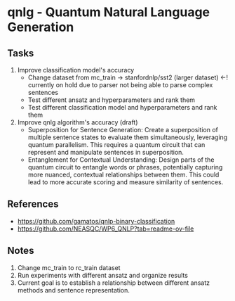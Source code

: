 # qnlg - Quantum Natural Language Generation

## Tasks
1. Improve classification model's accuracy
    - Change dataset from mc_train -> stanfordnlp/sst2 (larger dataset) <-! currently on hold due to parser not being able to parse complex sentences
    - Test different ansatz and hyperparameters and rank them
    - Test different classification model and hyperparameters and rank them
2. Improve qnlg algorithm's accuracy (draft)
    - Superposition for Sentence Generation: Create a superposition of multiple sentence states to evaluate them simultaneously, leveraging quantum parallelism. This requires a quantum circuit that can represent and manipulate sentences in superposition.
    - Entanglement for Contextual Understanding: Design parts of the quantum circuit to entangle words or phrases, potentially capturing more nuanced, contextual relationships between them. This could lead to more accurate scoring and measure similarity of sentences.

## References
- https://github.com/gamatos/qnlp-binary-classification
- https://github.com/NEASQC/WP6_QNLP?tab=readme-ov-file

## Notes
1. Change mc_train to rc_train dataset
2. Run experiments with different ansatz and organize results
3. Current goal is to establish a relationship between different ansatz methods and sentence representation.
